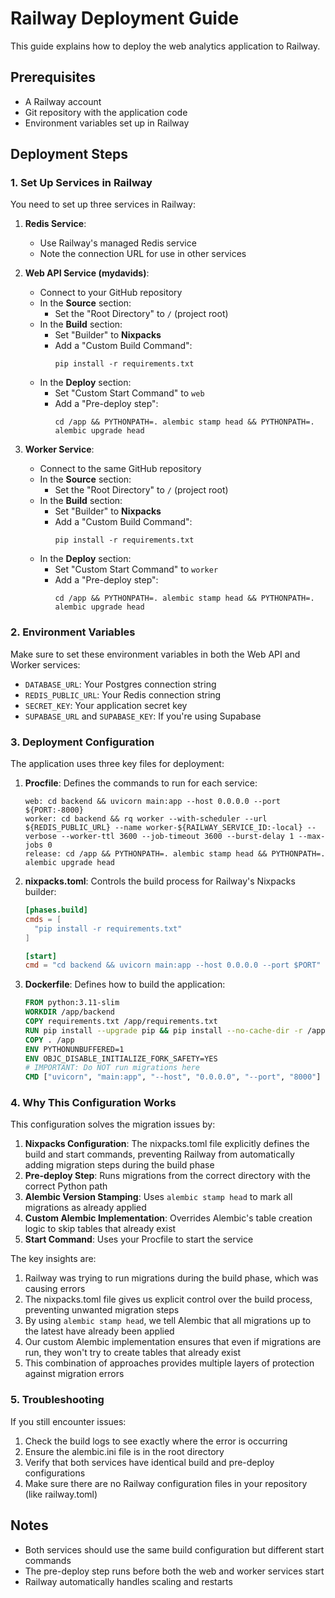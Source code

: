 # Railway Deployment Guide

This guide explains how to deploy the web analytics application to Railway.

## Prerequisites

- A Railway account
- Git repository with the application code
- Environment variables set up in Railway

## Deployment Steps

### 1. Set Up Services in Railway

You need to set up three services in Railway:

1. **Redis Service**:
   - Use Railway's managed Redis service
   - Note the connection URL for use in other services

2. **Web API Service (mydavids)**:
   - Connect to your GitHub repository
   - In the **Source** section:
     - Set the "Root Directory" to `/` (project root)
   - In the **Build** section:
     - Set "Builder" to **Nixpacks**
     - Add a "Custom Build Command":
       ```
       pip install -r requirements.txt
       ```
   - In the **Deploy** section:
     - Set "Custom Start Command" to `web`
     - Add a "Pre-deploy step":
       ```
       cd /app && PYTHONPATH=. alembic stamp head && PYTHONPATH=. alembic upgrade head
       ```

3. **Worker Service**:
   - Connect to the same GitHub repository
   - In the **Source** section:
     - Set the "Root Directory" to `/` (project root)
   - In the **Build** section:
     - Set "Builder" to **Nixpacks**
     - Add a "Custom Build Command":
       ```
       pip install -r requirements.txt
       ```
   - In the **Deploy** section:
     - Set "Custom Start Command" to `worker`
     - Add a "Pre-deploy step":
       ```
       cd /app && PYTHONPATH=. alembic stamp head && PYTHONPATH=. alembic upgrade head
       ```

### 2. Environment Variables

Make sure to set these environment variables in both the Web API and Worker services:

- `DATABASE_URL`: Your Postgres connection string
- `REDIS_PUBLIC_URL`: Your Redis connection string
- `SECRET_KEY`: Your application secret key
- `SUPABASE_URL` and `SUPABASE_KEY`: If you're using Supabase

### 3. Deployment Configuration

The application uses three key files for deployment:

1. **Procfile**: Defines the commands to run for each service:
   ```
   web: cd backend && uvicorn main:app --host 0.0.0.0 --port ${PORT:-8000}
   worker: cd backend && rq worker --with-scheduler --url ${REDIS_PUBLIC_URL} --name worker-${RAILWAY_SERVICE_ID:-local} --verbose --worker-ttl 3600 --job-timeout 3600 --burst-delay 1 --max-jobs 0
   release: cd /app && PYTHONPATH=. alembic stamp head && PYTHONPATH=. alembic upgrade head
   ```

2. **nixpacks.toml**: Controls the build process for Railway's Nixpacks builder:
   ```toml
   [phases.build]
   cmds = [
     "pip install -r requirements.txt"
   ]

   [start]
   cmd = "cd backend && uvicorn main:app --host 0.0.0.0 --port $PORT"
   ```

3. **Dockerfile**: Defines how to build the application:
   ```dockerfile
   FROM python:3.11-slim
   WORKDIR /app/backend
   COPY requirements.txt /app/requirements.txt
   RUN pip install --upgrade pip && pip install --no-cache-dir -r /app/requirements.txt
   COPY . /app
   ENV PYTHONUNBUFFERED=1
   ENV OBJC_DISABLE_INITIALIZE_FORK_SAFETY=YES
   # IMPORTANT: Do NOT run migrations here
   CMD ["uvicorn", "main:app", "--host", "0.0.0.0", "--port", "8000"]
   ```

### 4. Why This Configuration Works

This configuration solves the migration issues by:

1. **Nixpacks Configuration**: The nixpacks.toml file explicitly defines the build and start commands, preventing Railway from automatically adding migration steps during the build phase
2. **Pre-deploy Step**: Runs migrations from the correct directory with the correct Python path
3. **Alembic Version Stamping**: Uses `alembic stamp head` to mark all migrations as already applied
4. **Custom Alembic Implementation**: Overrides Alembic's table creation logic to skip tables that already exist
5. **Start Command**: Uses your Procfile to start the service

The key insights are:
1. Railway was trying to run migrations during the build phase, which was causing errors
2. The nixpacks.toml file gives us explicit control over the build process, preventing unwanted migration steps
3. By using `alembic stamp head`, we tell Alembic that all migrations up to the latest have already been applied
4. Our custom Alembic implementation ensures that even if migrations are run, they won't try to create tables that already exist
5. This combination of approaches provides multiple layers of protection against migration errors

### 5. Troubleshooting

If you still encounter issues:

1. Check the build logs to see exactly where the error is occurring
2. Ensure the alembic.ini file is in the root directory
3. Verify that both services have identical build and pre-deploy configurations
4. Make sure there are no Railway configuration files in your repository (like railway.toml)

## Notes

- Both services should use the same build configuration but different start commands
- The pre-deploy step runs before both the web and worker services start
- Railway automatically handles scaling and restarts
